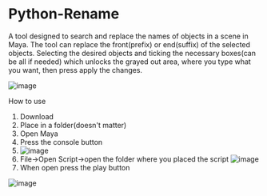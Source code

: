 # Python-Rename

A tool designed to search and replace the names of objects in a scene in Maya. The tool can replace the front(prefix) or end(suffix) of the selected objects. 
Selecting the desired objects and ticking the necessary boxes(can be all if needed) which unlocks the grayed out area, where you type what you want, then press apply the changes.

![image](https://user-images.githubusercontent.com/50089794/196387572-1806e4af-ab66-4283-8856-4c63c22daeb5.png)


How to use 
1. Download 
2. Place in a folder(doesn't matter)
3. Open Maya 
4. Press the console button 
5. ![image](https://user-images.githubusercontent.com/50089794/196389662-94e998db-7388-4254-bc1f-f4464341e054.png)
6. File->Open Script->open the folder where you placed the script 
 ![image](https://user-images.githubusercontent.com/50089794/196390039-f7efdbc7-648e-4f9b-a095-918b867e7b3b.png)
7. When open press the play button

![image](https://user-images.githubusercontent.com/50089794/196390492-37d42a8b-6e90-4037-9220-af70b755bc08.png)


